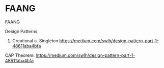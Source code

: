 # FAANG
FAANG

Design Patterns
1. Creational 
   a. Singleton
   https://medium.com/swlh/design-pattern-part-1-48611aba4bfa
   
   
CAP Theorem:
https://medium.com/swlh/design-pattern-part-1-48611aba4bfa
